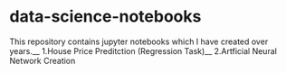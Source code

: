 # data-science-notebooks
This repository contains jupyter notebooks which I have created over years.__
1.House Price Preditction (Regression Task)__
2.Artficial Neural Network Creation
